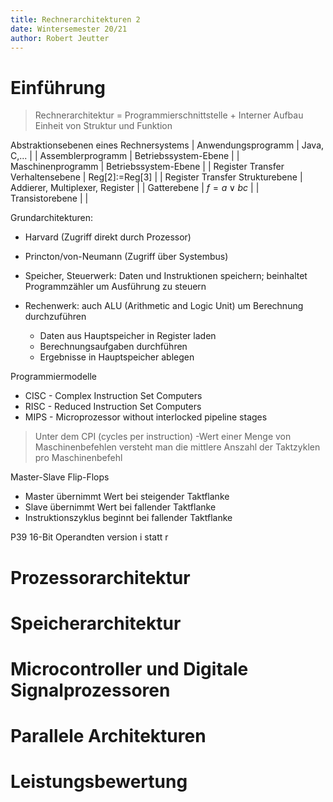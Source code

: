 ```yaml
---
title: Rechnerarchitekturen 2
date: Wintersemester 20/21
author: Robert Jeutter
---
```


# Einführung
> Rechnerarchitektur = Programmierschnittstelle + Interner Aufbau
> Einheit von Struktur und Funktion

Abstraktionsebenen eines Rechnersystems
| Anwendungsprogramm | Java, C,... |
| Assemblerprogramm | Betriebssystem-Ebene |
| Maschinenprogramm | Betriebssystem-Ebene |
| Register Transfer Verhaltensebene | Reg[2]:=Reg[3] |
| Register Transfer Strukturebene | Addierer, Multiplexer, Register |
| Gatterebene | $f=a\vee bc$ |
| Transistorebene |  |

Grundarchitekturen:
- Harvard (Zugriff direkt durch Prozessor)
- Princton/von-Neumann (Zugriff über Systembus)

- Speicher, Steuerwerk: Daten und Instruktionen speichern; beinhaltet Programmzähler um Ausführung zu steuern
- Rechenwerk: auch ALU (Arithmetic and Logic Unit) um Berechnung durchzuführen
    - Daten aus Hauptspeicher in Register laden
    - Berechnungsaufgaben durchführen
    - Ergebnisse in Hauptspeicher ablegen

Programmiermodelle
- CISC - Complex Instruction Set Computers
- RISC - Reduced Instruction Set Computers
- MIPS - Microprozessor without interlocked pipeline stages

> Unter dem CPI (cycles per instruction) -Wert einer Menge von Maschinenbefehlen versteht man die mittlere Anszahl der Taktzyklen pro Maschinenbefehl


Master-Slave Flip-Flops
- Master übernimmt Wert bei steigender Taktflanke
- Slave übernimmt Wert bei fallender Taktflanke
- Instruktionszyklus beginnt bei fallender Taktflanke


P39 16-Bit Operandten version i statt r


# Prozessorarchitektur



# Speicherarchitektur


# Microcontroller und Digitale Signalprozessoren


# Parallele Architekturen


# Leistungsbewertung
